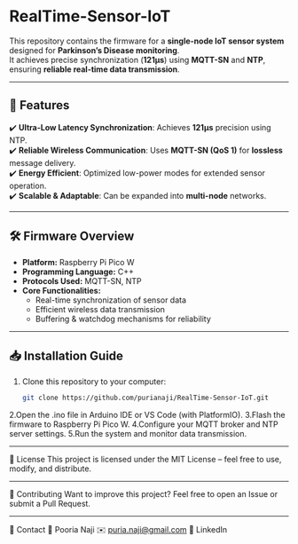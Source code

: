 # RealTime-Sensor-IoT  

This repository contains the firmware for a **single-node IoT sensor system** designed for **Parkinson’s Disease monitoring**.  
It achieves precise synchronization (**121µs**) using **MQTT-SN** and **NTP**, ensuring **reliable real-time data transmission**.

---

## 🚀 Features
✔️ **Ultra-Low Latency Synchronization**: Achieves **121µs** precision using NTP.  
✔️ **Reliable Wireless Communication**: Uses **MQTT-SN (QoS 1)** for **lossless** message delivery.  
✔️ **Energy Efficient**: Optimized low-power modes for extended sensor operation.  
✔️ **Scalable & Adaptable**: Can be expanded into **multi-node** networks.  

---

## 🛠 Firmware Overview
- **Platform:** Raspberry Pi Pico W  
- **Programming Language:** C++  
- **Protocols Used:** MQTT-SN, NTP  
- **Core Functionalities:**  
  - Real-time synchronization of sensor data  
  - Efficient wireless data transmission  
  - Buffering & watchdog mechanisms for reliability  

---

## 📥 Installation Guide
1. Clone this repository to your computer:  
   ```bash
   git clone https://github.com/purianaji/RealTime-Sensor-IoT.git
2.Open the .ino file in Arduino IDE or VS Code (with PlatformIO).
3.Flash the firmware to Raspberry Pi Pico W.
4.Configure your MQTT broker and NTP server settings.
5.Run the system and monitor data transmission.

---

📜 License
This project is licensed under the MIT License – feel free to use, modify, and distribute.

---

🤝 Contributing
Want to improve this project? Feel free to open an Issue or submit a Pull Request.

---


📧 Contact
👤 Pooria Naji
✉️ puria.naji@gmail.com
🔗 LinkedIn


